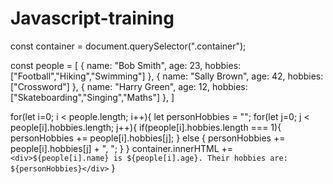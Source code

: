 # Javascript-training

const container = document.querySelector(".container");

const people = [
  {
    name: "Bob Smith",
    age: 23,
    hobbies: ["Football","Hiking","Swimming"]
  },
  {
    name: "Sally Brown",
    age: 42,
    hobbies: ["Crossword"]
  },
  {
    name: "Harry Green",
    age: 12,
    hobbies: ["Skateboarding","Singing","Maths"]
  },
]



for(let i=0; i < people.length; i++){
  let personHobbies = "";
  for(let j=0; j < people[i].hobbies.length; j++){
    if(people[i].hobbies.length === 1){
      personHobbies += people[i].hobbies[j];
    }
    else {
      personHobbies += people[i].hobbies[j] + ", ";
    }
  }
  container.innerHTML += `<div>${people[i].name} is ${people[i].age}. Their hobbies are: ${personHobbies}</div>`
}